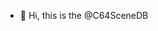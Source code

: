 - 👋 Hi, this is the @C64SceneDB

<!---
C64SceneDB/C64SceneDB is a ✨ special ✨ repository because its `README.md` (this file) appears on your GitHub profile.
You can click the Preview link to take a look at your changes.
--->
